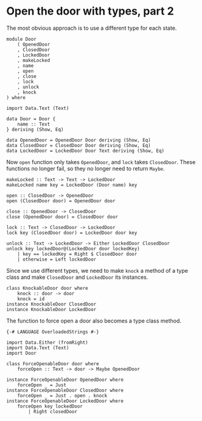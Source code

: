 # Open the door with types, part 2

The most obvious approach is to use a different type for each state.

```
module Door
    ( OpenedDoor
    , ClosedDoor
    , LockedDoor
    , makeLocked
    , name
    , open
    , close
    , lock
    , unlock
    , knock
) where

import Data.Text (Text)

data Door = Door {
    name :: Text
} deriving (Show, Eq)

data OpenedDoor = OpenedDoor Door deriving (Show, Eq)
data ClosedDoor = ClosedDoor Door deriving (Show, Eq)
data LockedDoor = LockedDoor Door Text deriving (Show, Eq)
```

Now `open` function only takes `OpenedDoor`, and `lock` takes `ClosedDoor`. These functions no longer fail, so they no longer need to return `Maybe`.

```
makeLocked :: Text -> Text -> LockedDoor
makeLocked name key = LockedDoor (Door name) key

open :: ClosedDoor -> OpenedDoor
open (ClosedDoor door) = OpenedDoor door

close :: OpenedDoor -> ClosedDoor
close (OpenedDoor door) = ClosedDoor door

lock :: Text -> ClosedDoor -> LockedDoor
lock key (ClosedDoor door) = LockedDoor door key

unlock :: Text -> LockedDoor -> Either LockedDoor ClosedDoor
unlock key lockedDoor@(LockedDoor door lockedKey)
    | key == lockedKey = Right $ ClosedDoor door
    | otherwise = Left lockedDoor
```

Since we use different types, we need to make `knock` a method of a type class and make `ClosedDoor` and `LockedDoor` its instances.

```
class KnockableDoor door where
    knock :: door -> door
    knock = id
instance KnockableDoor ClosedDoor
instance KnockableDoor LockedDoor
```

The function to force open a door also becomes a type class method.

```
{-# LANGUAGE OverloadedStrings #-}

import Data.Either (fromRight)
import Data.Text (Text)
import Door

class ForceOpenableDoor door where
    forceOpen :: Text -> door -> Maybe OpenedDoor

instance ForceOpenableDoor OpenedDoor where
    forceOpen _ = Just
instance ForceOpenableDoor ClosedDoor where
    forceOpen _ = Just . open . knock
instance ForceOpenableDoor LockedDoor where
    forceOpen key lockedDoor
        | Right closedDoor
```
